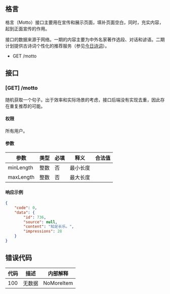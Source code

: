 ## 格言

格言（Motto）接口主要用在宣传和展示页面，填补页面空白，同时，充实内容，起到正面宣传的作用。

接口的数据来源于网络。一期的内容主要为中外名家著作选段、对话和谚语。二期计划提供古诗词个性化的推荐服务（参见[今日诗词](https://www.jinrishici.com)）。

- GET /motto

  

## 接口

### [GET]   /motto

随机获取一个句子。出于效率和实际场景的考虑，接口后端没有实现去重，因此存在重复推荐的可能。

#### 权限

所有用户。

#### 参数

| 参数      | 类型 | 必填 | 释义     | 合法值 |
| --------- | ---- | ---- | -------- | ------ |
| minLength | 整数 | 否   | 最小长度 |        |
| maxLength | 整数 | 否   | 最大长度 |        |

#### 响应示例

```json
{
    "code": 0,
    "data": {
        "id": 736,
        "source": null,
        "content": "知足长乐。",
        "impressions": 28
    }
}
```

## 错误代码

| 代码 | 描述   | 内部解释   |
| ---- | ------ | ---------- |
| 100  | 无数据 | NoMoreItem |